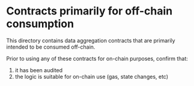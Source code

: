 # Contracts primarily for off-chain consumption

This directory contains data aggregation contracts that are primarily intended to be consumed off-chain.

Prior to using any of these contracts for on-chain purposes, confirm that:

1. it has been audited
2. the logic is suitable for on-chain use (gas, state changes, etc)
